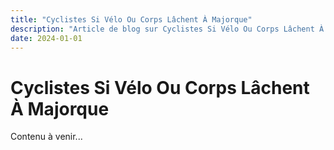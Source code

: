 ```yaml
---
title: "Cyclistes Si Vélo Ou Corps Lâchent À Majorque"
description: "Article de blog sur Cyclistes Si Vélo Ou Corps Lâchent À Majorque"
date: 2024-01-01
---
```


# Cyclistes Si Vélo Ou Corps Lâchent À Majorque

Contenu à venir...
